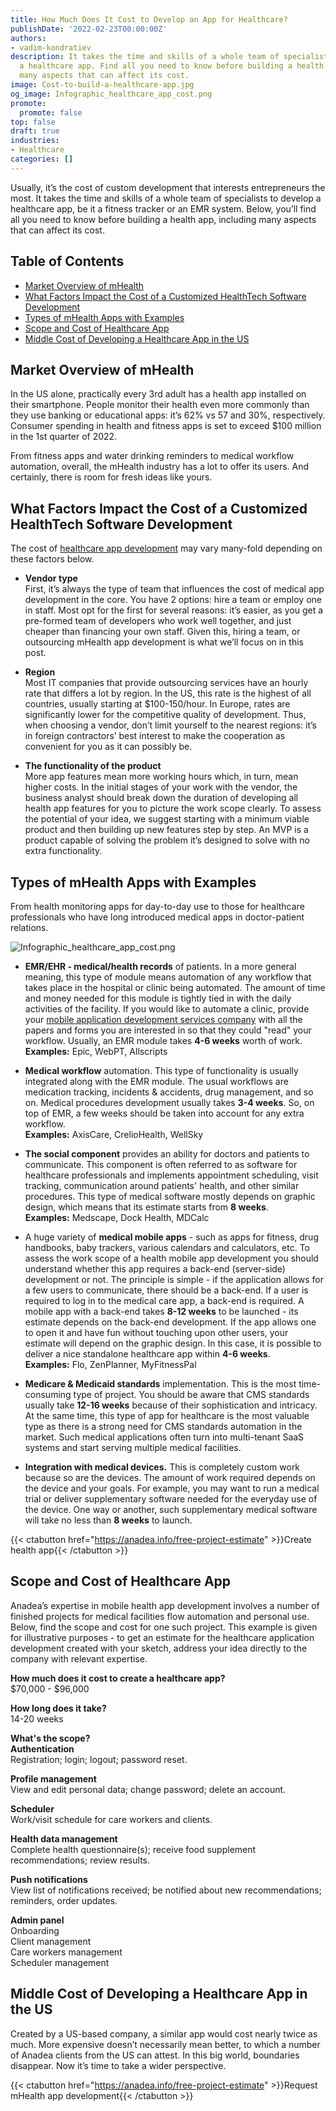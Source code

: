 ```yaml
---
title: How Much Does It Cost to Develop an App for Healthcare?
publishDate: '2022-02-23T00:00:00Z'
authors:
- vadim-kondratiev
description: It takes the time and skills of a whole team of specialists to develop
  a healthcare app. Find all you need to know before building a health app, including
  many aspects that can affect its cost.
image: Cost-to-build-a-healthcare-app.jpg
og_image: Infographic_healthcare_app_cost.png
promote:
  promote: false
top: false
draft: true
industries:
- Healthcare
categories: []
---
```

Usually, it’s the cost of custom development that interests entrepreneurs the most. It takes the time and skills of a whole team of specialists to develop a healthcare app, be it a fitness tracker or an EMR system. Below, you’ll find all you need to know before building a health app, including many aspects that can affect its cost.

<h2>Table of Contents</h2>
<ul>
  <li><a href="#overview">Market Overview of mHealth</a></li>
  <li><a href="#factors">What Factors Impact the Cost of a Customized HealthTech Software Development</a></li>
  <li><a href="#types">Types of mHealth Apps with Examples</a></li>
  <li><a href="#scope-cost">Scope and Cost of Healthcare App</a></li>
  <li><a href="#us-cost">Middle Cost of Developing a Healthcare App in the US</a></li>
</ul>

<a name="overview"></a>
## Market Overview of mHealth
In the US alone, practically every 3rd adult has a health app installed on their smartphone. People monitor their health even more commonly than they use banking or educational apps: it’s 62% vs 57 and 30%, respectively. Consumer spending in health and fitness apps is set to exceed $100 million in the 1st quarter of 2022.

From fitness apps and water drinking reminders to medical workflow automation, overall, the mHealth industry has a lot to offer its users. And certainly, there is room for fresh ideas like yours.

<a name="factors"></a>
## What Factors Impact the Cost of a Customized HealthTech Software Development
The cost of <a href="https://anadea.info/solutions/medical-app-development" target="_blank">healthcare app development</a> may vary many-fold depending on these factors below.

* __Vendor type__<br />
First, it’s always the type of team that influences the cost of medical app development in the core. You have 2 options: hire a team or employ one in staff. Most opt for the first for several reasons: it’s easier, as you get a pre-formed team of developers who work well together, and just cheaper than financing your own staff. Given this, hiring a team, or outsourcing mHealth app development is what we’ll focus on in this post.

* __Region__<br />
Most IT companies that provide outsourcing services have an hourly rate that differs a lot by region. In the US, this rate is the highest of all countries, usually starting at $100-150/hour. In Europe, rates are significantly lower for the competitive quality of development. Thus, when choosing a vendor, don’t limit yourself to the nearest regions: it’s in foreign contractors’ best interest to make the cooperation as convenient for you as it can possibly be.

* __The functionality of the product__<br />
More app features mean more working hours which, in turn, mean higher costs. In the initial stages of your work with the vendor, the business analyst should break down the duration of developing all health app features for you to picture the work scope clearly. To assess the potential of your idea, we suggest starting with a minimum viable product and then building up new features step by step. An MVP is a product capable of solving the problem it’s designed to solve with no extra functionality.

<a name="types"></a>
## Types of mHealth Apps with Examples
From health monitoring apps for day-to-day use to those for healthcare professionals who have long introduced medical apps in doctor-patient relations.

![Infographic_healthcare_app_cost.png](Infographic_healthcare_app_cost.png)

* __EMR/EHR - medical/health records__ of patients. In a more general meaning, this type of module means automation of any workflow that takes place in the hospital or clinic being automated. The amount of time and money needed for this module is tightly tied in with the daily activities of the facility. If you would like to automate a clinic, provide your <a href="https://anadea.info/services/mobile-development" target="_blank">mobile application development services company</a> with all the papers and forms you are interested in so that they could "read" your workflow. Usually, an EMR module takes __4-6 weeks__ worth of work.<br />
__Examples:__ Epic, WebPT, Allscripts

* __Medical workflow__ automation. This type of functionality is usually integrated along with the EMR module. The usual workflows are medication tracking, incidents & accidents, drug management, and so on. Medical procedures development usually takes __3-4 weeks__. So, on top of EMR, a few weeks should be taken into account for any extra workflow.<br />
__Examples:__ AxisCare, CrelioHealth, WellSky

* __The social component__ provides an ability for doctors and patients to communicate. This component is often referred to as software for healthcare professionals and implements appointment scheduling, visit tracking, communication around patients' health, and other similar procedures. This type of medical software mostly depends on graphic design, which means that its estimate starts from __8 weeks__.<br />
__Examples:__ Medscape, Dock Health, MDCalc

* A huge variety of __medical mobile apps__ - such as apps for fitness, drug handbooks, baby trackers, various calendars and calculators, etc. To assess the work scope of a health mobile app development you should understand whether this app requires a back-end (server-side) development or not. The principle is simple - if the application allows for a few users to communicate, there should be a back-end. If a user is required to log in to the medical care app, a back-end is required. A mobile app with a back-end takes __8-12 weeks__ to be launched - its estimate depends on the back-end development. If the app allows one to open it and have fun without touching upon other users, your estimate will depend on the graphic design. In this case, it is possible to deliver a nice standalone healthcare app within __4-6 weeks__.<br />
__Examples:__ Flo, ZenPlanner, MyFitnessPal

* __Medicare & Medicaid standards__ implementation. This is the most time-consuming type of project. You should be aware that CMS standards usually take __12-16 weeks__ because of their sophistication and intricacy. At the same time, this type of app for healthcare is the most valuable type as there is a strong need for CMS standards automation in the market. Such medical applications often turn into multi-tenant SaaS systems and start serving multiple medical facilities.

* __Integration with medical devices.__ This is completely custom work because so are the devices. The amount of work required depends on the device and your goals. For example, you may want to run a medical trial or deliver supplementary software needed for the everyday use of the device. One way or another, such supplementary medical software will take no less than __8 weeks__ to launch.

{{< ctabutton href="https://anadea.info/free-project-estimate" >}}Create health app{{< /ctabutton >}}

<a name="scope-cost"></a>
## Scope and Cost of Healthcare App
Anadea’s expertise in mobile health app development involves a number of finished projects for medical facilities flow automation and personal use. Below, find the scope and cost for one such project. This example is given for illustrative purposes - to get an estimate for the healthcare application development created with your sketch, address your idea directly to the company with relevant expertise.

__How much does it cost to create a healthcare app?__<br />
$70,000 - $96,000

__How long does it take?__<br />
14-20 weeks

__What's the scope?__<br />
__Authentication__<br />
Registration; login; logout; password reset.

__Profile management__<br />
View and edit personal data; change password; delete an account.

__Scheduler__<br />
Work/visit schedule for care workers and clients.

__Health data management__<br />
Complete health questionnaire(s); receive food supplement recommendations; review results.

__Push notifications__<br />
View list of notifications received; be notified about new recommendations; reminders, order updates.

__Admin panel__<br />
Onboarding<br />
Client management<br />
Care workers management<br />
Scheduler management

<a name="us-cost"></a>
## Middle Cost of Developing a Healthcare App in the US
Created by a US-based company, a similar app would cost nearly twice as much. More expensive doesn’t necessarily mean better, to which a number of Anadea clients from the US can attest. In this big world, boundaries disappear. Now it’s time to take a wider perspective.

{{< ctabutton href="https://anadea.info/free-project-estimate" >}}Request mHealth app development{{< /ctabutton >}}
